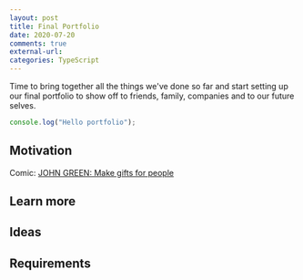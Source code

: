 ```yaml
---
layout: post
title: Final Portfolio 
date: 2020-07-20
comments: true
external-url:
categories: TypeScript
---
```


Time to bring together all the things we've done so far and start setting up our final portfolio to show off to friends, family, companies and to our future selves.

```ts
console.log("Hello portfolio");
```

## Motivation

Comic: [JOHN GREEN: Make gifts for people](http://www.zenpencils.com/comic/119-john-green-make-gifts-for-people/)

## Learn more



## Ideas

## Requirements